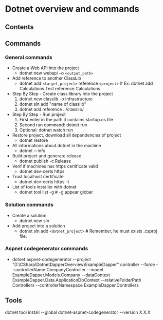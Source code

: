 # Dotnet overview and commands <!-- omit in toc -->

## Contents <!-- omit in toc -->

## Commands

### General commands
- Create a Web API into the project
  - dotnet new webapi –o `<output_path>`
- Add reference to another ClassLib
  - dotnet add `<target_project>` reference `<project>` # Ex: dotnet add Calculations.Test reference Calculations
- Step By Step - Create class library into the project
  1. dotnet new classlib -o Infrastructure
  2. dotnet sln add "name of classlib"
  3. dotnet add reference ../classlib/
- Step By Step - Run project
  1. First enter in the path it contains startup.cs file
  2. Second run command: dotnet run
  3. Optional: dotnet watch run
- Restore project, download all dependencies of project
  - dotnet restore
- All informations about dotnet in the machine
  - dotnet –-info
- Build project and generate release
  - dotnet publish -c Release
- Verif if machines has https certificate valid
  - dotnet dev-certs https
- Trust localhost certificate 
  - dotnet dev-certs https -t
- List of tools installer with dotnet
  - dotnet tool list -g # -g appear globar

### Solution commands
- Create a solution
  - dotnet new sln
- Add project into a solution
  - dotnet sln add `<dotnet_project>` # Remember, he must exists .csproj file.

### Aspnet codegenerator commands

- dotnet aspnet-codegenerator --project "D:\CSharp\DotnetDapperOverview\ExampleDapper" controller --force --controllerName CompanyController --model ExampleDapper.Models.Company --dataContext ExampleDapper.Data.ApplicationDbContext --relativeFolderPath Controllers --controllerNamespace ExampleDapper.Controllers

## Tools
dotnet tool install --global dotnet-aspnet-codegenerator --version X.X.X
